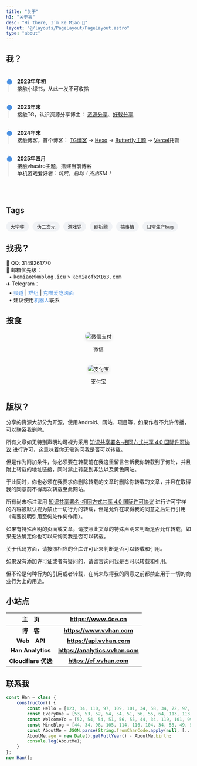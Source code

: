 ```yaml
---
title: "关于"
h1: "关于我"
desc: "Hi there, I’m Ke Miao 👋"
layout: "@/layouts/PageLayout/PageLayout.astro"
type: "about"
---
```


<style>
.timeline {
  position: relative;
  padding: 20px 0;
}
.timeline-item {
  position: relative;
  padding-left: 30px;
  margin-bottom: 30px;
}
.timeline-item::before {
  content: '';
  position: absolute;
  left: 6px;
  top: 0;
  width: 2px;
  height: 100%;
  background: #eee;
}
.timeline-marker {
  position: absolute;
  left: 0;
  top: 3px;
  width: 14px;
  height: 14px;
  border-radius: 50%;
  background: #4a90e2;
  border: 2px solid #fff;
}
.payment-container {
  display: flex;
  flex-direction: column; /* 改为垂直排列 */
  gap: 20px;
  margin: 20px 0;
  align-items: center; /* 居中排列 */
}
.payment-box {
  width: 50%; /* 控制容器宽度为父级一半 */
  text-align: center;
}
.payment-box img {
  max-width: 150px; /* 图片宽度改为原来一半 */
  height: auto;
  border-radius: 8px;
  box-shadow: 0 2px 8px rgba(0,0,0,0.1);
}
.tag-list {
  display: flex;
  gap: 10px;
  flex-wrap: wrap;
}
.tag {
  background: #f0f2f5;
  padding: 4px 12px;
  border-radius: 15px;
  font-size: 0.9em;
}
.contact-list a {
  color: #4a90e2;
  text-decoration: none;
}
.contact-list a:hover {
  text-decoration: underline;
}
</style>

## 我？

<div class="timeline">
  <div class="timeline-item">
    <div class="timeline-marker"></div>
    <strong>2023年年初</strong><br>
    接触小绿书，从此一发不可收拾
  </div>
  
  <div class="timeline-item">
    <div class="timeline-marker"></div>
    <strong>2023年末</strong><br>
    接触TG，认识资源分享博主：
    <a href="https://t.me/txwl666">资源分享</a>、<a href="https://t.me/haoruanfenxiang">好软分享</a>
  </div>

  <div class="timeline-item">
    <div class="timeline-marker"></div>
    <strong>2024年末</strong><br>
    接触博客，首个博客：
    <a href="https://github.com/ccbikai/BroadcastChannel">TG博客</a> →
    <a href="https://hexo.io/zh-cn/">Hexo</a> →
    <a href="https://butterfly.js.org/">Butterfly主题</a> →
    <a href="https://vercel.com/">Vercel</a>托管
  </div>

  <div class="timeline-item">
    <div class="timeline-marker"></div>
    <strong>2025年四月</strong><br>
    接触vhastro主题，搭建当前博客<br>
    单机游戏爱好者：<em>饥荒，启动！杰出SM！</em>
  </div>
</div>

## Tags

<div class="tag-list">
  <span class="tag">大学牲</span>
  <span class="tag">伪二次元</span> 
  <span class="tag">游戏党</span>
  <span class="tag">瞎折腾</span>
  <span class="tag">搞事情</span>
  <span class="tag">日常生产bug</span>
</div>

## 找我？

<div class="contact-list">
  <p>📱 QQ: 3149261770<br>
  📧 邮箱优先级：<br>
  &nbsp;&nbsp;• <kbd>kemiao@kmblog.icu</kbd> > <kbd>kemiaofx@163.com</kbd><br>
  ✈️ Telegram：<br>
  &nbsp;&nbsp;• <a href="https://t.me/kemiaofx_me">频道</a> | 
  <a href="https://t.me/kemiao_me">群组</a> | 
  <a href="https://t.me/Kemiaojun">克喵爱吃卤面</a><br>
  &nbsp;&nbsp;• 建议使用<a href="https://t.me/KemeowBot">机器人</a>联系</p>
</div>

## 投食
<div class="payment-container">
  <div class="payment-box">
    <img src="https://cdn.jsdelivr.net/gh/kmfx/tuchuang@main/img/202502232137037.jpg" alt="微信支付">
    <p>微信</p>
  </div>
  <div class="payment-box">
    <img src="https://cdn.jsdelivr.net/gh/kmfx/tuchuang@main/img/202502232137332.jpg" alt="支付宝">
    <p>支付宝</p>
  </div>
</div>

## 版权？

分享的资源大部分为开源，使用Android、网站、项目等，如果作者不允许传播，可以联系我删除。

所有文章如无特别声明均可视为采用 [知识共享署名-相同方式共享 4.0 国际许可协议](https://creativecommons.org/licenses/by-sa/4.0/) 进行许可，这意味着你无需询问我是否可以转载。

但是作为附加条件，你必须要在转载前在我这里留言告诉我你转载到了何处，并且附上转载的地址链接，同时禁止转载到非法以及黄色网站。

于此同时，你也必须在我要求你删除转载的文章时删除你转载的文章，并且在取得我的同意前不得再次转载至此网站。

所有尚未标注采用 [知识共享署名-相同方式共享 4.0 国际许可协议](https://creativecommons.org/licenses/by-sa/4.0/) 进行许可字样的内容被默认视为禁止一切行为的转载，但是允许在取得我的同意之后进行引用（需要说明引用至何处作何作用）。

如果有特殊声明的页面或文章，请按照此文章的特殊声明来判断是否允许转载，如果无法确定你也可以来询问我是否可以转载。

关于代码方面，请按照相应的仓库许可证来判断是否可以转载和引用。

如果没有添加许可证或者有疑问的，请留言询问我是否可以转载和引用。

但不论是何种行为的引用或者转载，在尚未取得我的同意之前都禁止用于一切的商业行为上的用途。

## 小站点

|     主&emsp;页      |       <https://www.4ce.cn>        |
| :-----------------: | :-------------------------------: |
|   **博&emsp;客**    |    **<https://www.vvhan.com>**    |
|  **Web&emsp;API**   |    **<https://api.vvhan.com>**    |
|  **Han Analytics**  | **<https://analytics.vvhan.com>** |
| **Cloudflare 优选** |    **<https://cf.vvhan.com>**     |

## 联系我

```js
const Han = class {
	constructor() {
		const Hello = [123, 34, 110, 97, 109, 101, 34, 58, 34, 72, 97, 110, 34, 44, 34, 101, 109, 97, 105, 108, 34, 58, 34, 49, 54];
		const EveryOne = [53, 53, 52, 54, 54, 51, 56, 55, 64, 113, 113, 46, 99, 111, 109, 34, 44, 34, 81, 81, 34, 58, 49, 54, 53, 53];
		const WelcomeTo = [52, 54, 54, 51, 56, 55, 44, 34, 119, 101, 99, 104, 97, 116, 34, 58, 49, 54, 53, 53, 52, 54, 54, 51, 56, 55];
		const MineBlog = [44, 34, 98, 105, 114, 116, 104, 34, 58, 49, 57, 57, 56, 44, 34, 115, 101, 120, 34, 58, 34, 30007, 34, 125];
		const AboutMe = JSON.parse(String.fromCharCode.apply(null, [...Hello, ...EveryOne, ...WelcomeTo, ...MineBlog]));
		AboutMe.age = new Date().getFullYear() - AboutMe.birth;
		console.log(AboutMe);
	}
};
new Han();
```

<style>.enfj-dom{margin:1rem 0;position:relative;box-sizing:border-box;padding:1rem 2rem;display:flex;justify-content:space-between;width:100%;height:16rem;background:#fff;border:1px solid #e3e8f7;border-radius:12px;box-shadow:0 8px 16px -4px #2c2d300c;overflow:hidden;background:url("/assets/images/enfj.webp") no-repeat;background-size:8.8rem auto;background-position:right 2rem;transition:all .36s}.enfj-dom:hover{background-position:right 1.6rem}.enfj-dom>.text{display:flex;flex-direction:column;width:100%}.enfj-dom>.text>em,.enfj-dom>.text>span{padding:0;margin:0;font-size:2rem;cursor:default;line-height:2.6rem;font-style:normal}.enfj-dom>.text>span{font-weight:bold;color:#33a474}.enfj-dom>.text>a.more-enfj{margin-top:auto;color:#999 !important;font-size:.88rem !important;text-decoration:none !important}</style>
